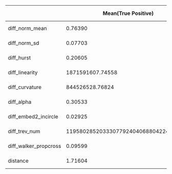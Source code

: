 |                       	| Mean(True Positive)                    	| Mean(False Positive)                    	| p-value   	|
|-----------------------	|----------------------------------------	|-----------------------------------------	|-----------	|
| diff_norm_mean        	| 0.76390                                	| 0.40685                                 	| 2.20E-16  	|
| diff_norm_sd          	| 0.07703                                	| 0.15299                                 	| 2.20E-16  	|
| diff_hurst            	| 0.20605                                	| 0.28907                                 	| 8.69E-132 	|
| diff_linearity        	| 1871591607.74558                       	| 7053492050.28234                        	| 2.18E-35  	|
| diff_curvature        	| 844526528.76824                        	| 3727207696.97764                        	| 8.64E-72  	|
| diff_alpha            	| 0.30533                                	| 0.25297                                 	| 6.86E-79  	|
| diff_embed2_incircle  	| 0.02925                                	| 0.02457                                 	| 2.37E-02  	|
| diff_trev_num         	| 11958028520333077924040688042240.00000 	| 344689729155332308628062448464268.00000 	| 1.67E-04  	|
| diff_walker_propcross 	| 0.09599                                	| 0.16368                                 	| 9.39E-205 	|
| distance              	| 1.71604                                	| 1.64494                                 	| 1.14E-19  	|
